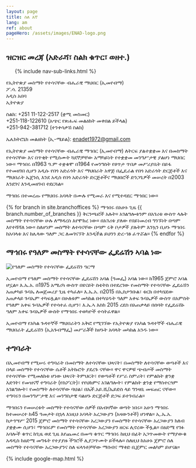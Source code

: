 ```yaml
---
layout: page
title: ስለ እኛ
lang: am
ref: about
pageHero: /assets/images/ENAD-logo.png
---
```


<div class="row">
  <div class="col-md-8 col-lg-8 col-xl-8">
    <div class="row pl-5 pr-5">
  	  <h2 class="pb-3">ዝርዝር መረጃ (አድራሻ፣ ስልክ ቁጥር፣ ወዘተ.)</h2>
      <ul class="side-menu-list">
        {% include nav-sub-links.html %}
      </ul>
      <div class="col-md-12 col-lg-12 col-xl-12 border shadow">
        <p>
          የኢትዮጵያ መስማት የተሳናቸው ብሔራዊ ማህበር (ኢመየብማ)<br />
          ፖ.ሳ. 21359<br />
          አዲስ አበባ<br />
          ኢትዮጵያ
        </p>
        <p>
          ስልክ: +251 11-122-2517 (ቋሚ መስመር) <br />
          <span class="pl-5">+251-118-122610 (አጭር የጽሑፍ መልዕክት መቀበል ይችላል)</span><br />
          <span class="pl-5">+251-942-381712 (ተንቀሳቃሽ ስልክ)</span>
        </p>
        <p>ኤሌክትሮኒክ መልዕክት (ኢ-ሜይል): 
          <a href="mailto:enadet1972@gmail.com">enadet1972@gmail.com</a>
        </p>
      </div>
    </div>
    <div class="pt-5">
	    <p>
		    የኢትዮጵያ መስማት የተሳናቸው ብሔራዊ ማኅበር (ኢመየብማ) ለትርፍ ያልተቋቋመ እና በመስማት የተሳናቸው እና በጥቂት የሚሰሙት ጓደኞቻቸው አማካይነት የተቋቋመ መንግሥታዊ ያልሆነ ማህበር ነው። ማኅበሩ በ1963 ዓ.ም ተቋቁሞ በ1964 የመንግስት የፀጥታ ጥበቃ መሥሪያቤት በይፋ የተመዘገበ ሲሆን አዲሱ የበጎ አድራጎት እና ማህበራት አዋጅ በፌዴራል የበጎ አድራጎት ድርጅቶች እና ማህበራት ኤጀንሲ እንደ አዲስ የበጎ አድራጎት ድርጅቶችና ማህበሮች ድንጋጌዎች መሠረት በ2003 እንደገና እንዲመዘገብ ተደርጓል። 
	    </p>
	    <p>
		    ማኅበሩ በተመረጡ የማህበሩ አባላት በሙሉ የሚመራ እና የሚተዳደር ማኅበር ነው። 
	    </p>
	    <p>
      {% for branch in site.branchoffices %}
		    ማኅበሩ በአሁኑ ጊዜ {{ branch.number_of_branches }} ቅርንጫፎች አሉት። አገልግሎቱንም በአገሪቱ ውስጥ ላሉት መስማት የተሳናቸው ሁሉ ለማዳረስ እየሞከረ ነው። በአገሪቱ ያለው የበይነመረብ ግንኙነት በጣም እየተሻሻለ ነው። ስለሆነም መስማት ለተሳናቸው በጣም ሩቅ ቦታዎች ያሉትም እንኳን ቢሆኑ ማኅበሩ ከአባላቱ እና ከሌላው ዓለም ጋር ለመገናኘት እንዲችል ይህንን ድረ-ገፅ ፈጥሯል።
      {% endfor %}
	    </p>
    </div>
    <h2>ማኅበሩ የዓለም መስማት የተሳናቸው ፌደሬሽን ኣባል ነው</h2>
    <div>
	    <img src="{{ "/assets/images/wfd-logo.jpg" | prepend: site.baseurl }}" 
      alt="የዓለም መስማት የተሳናቸው ፌደሬሽን ዓርማ" 
      class="img-fluid pull-right border shadow ml-3" />
	    <p>
		    ኢመየብማ የዓለም መስማት የተሳናቸው ፌደሬሽን አባል (ዓመፌ) አባል ነው። ከ1965 ጀምሮ አባል ሆኗል። እ.ኤ.አ. በ1975 አሜሪካ ውስጥ በዩናይት ስቴትስ በተደረገው የመስማት የተሳናቸው ፌደሬሽን አጠቃካይ ጉባኤ ለመጀመሪያ ጊዜ ተካፈለ። እ.ኤ.አ. በ2015 በኢስታንቡል፣ ቱርክ በተካሄደው አጠቃላይ ጉባኤም ተካፍሏል። በሁለቱም መካከል በተካሄዱት ዓለም አቀፍ ጉባኤዎች ውስጥ በአምስት የዓለም አቀፍ ጉባኤዎች የተሳተፈ ሲሆን፣ እ.ኤ.ኣ እስከ 2015 ረደስ በአጠቃላይ በሰባት የፌደሬሽኑ ዓለም አቀፍ ጉባኤዎች ውስት የማኅበሩ ተወካዮች ተሳትፈዋል።
	    </p>
	    <p>
		    ኢመየብማ የአካል ጉዳተኞች ማህበራትን አቅፎ የሚገኘው የኢትዮጵያ የአካል ጉዳተኞች ብሔራዊ ማህበራት ፌዴሬሽን (ኢአጉብማፌ) መሥራቾች ከሆኑት አባላት መካከል አንዱ ነው።
	    </p>
    </div>
    <h2>ተግባራት</h2>
    <div>
	    <p>
		    በኢመየብማ የሚሠሩ ተግባራት በመስማት ለተሳናቸው ህጻናት፣ በመስማት ለተሳናቸው ወጣቶች እና በላይ መስማት የተሳናቸው ሴቶች አትኩሮት ያደረጉ ናቸው። ዋና ዋናዎቹ ጭብጦች መስማት የተሳናቸው የሚመለከቱ ሆነው ህጻናት ትምህርት፣ የወጣቶች የሥራ ስምሪት፣ የምልክት ቋንቋ እድገት፣ የመዝናኛ ተግባራት (የስፖርት)፣ የየህክምና አገልግሎት፣ የምልክት ቋንቋ የማስተርጎም አገልግሎት፣ የመስማት ለተሳናቸው ባህል፣ በኤች.አይ.ሺ/ኤይድስ ላይ ግንዛቤ መፍጠር ናቸው። ተግባሩን በመንግሥታዊ እና መንግስታዊ ባልሆኑ ድርጅቶች ድጋፍ ይተገብራል። 
	    </p>
	    <p>
		    ማኅበሩን የመሠረቱት መስማት የተሳናቸው ሰዎች በአብዛኛው ወጣት ነበሩ። አሁን ማኅበሩ ከተመሠረተ ከ45 ዓመታት በኋላ እነዚህ አባላት አረጋውያን (አዛውንቶች) ሆነዋል። ኢ.ኤ.አ. ከታኅሣሥ 2015 ጀምሮ መስማት የተሳናቸው አረጋውያን የመስማት የተሳናቸው አረጋውያን ክለብ ያቋቋሙ ሲሆን፣ ማኅበሩም የመስማት የተሳናቸው አረጋውያን ዘርፍ ሊኖረው ችሏል። በዕድሜ የገፉ አባሎች ቁጥር ከጊዜ ወደ ጊዜ እየጨመረ በመጣ ቁጥር ማኅበሩ ከዚህ በፊት አጋጥመውት የማያውቁ አዳዲስ ከዕድሜ መግፋት የተያያዙ ችግሮች ሊያጋጥሙት ይችላሉ። ስለዚህ ከአሁኑ ጀምሮ ስለ መስማት የተሳናቸው አረጋውያንና ስለ ፍላጎቶቻቸው ማሰብና ማቀድ ቢጀምር መልካም ይሆናል።  
	    </p>
    </div>
  </div>
  <div class="col-md-4 col-lg-4 col-xl-4">
  	{% include google-map.html %}
  </div>
</div>